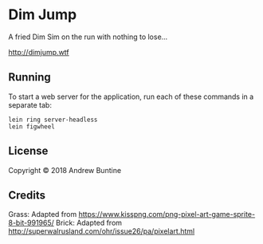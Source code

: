 # Dim Jump

A fried Dim Sim on the run with nothing to lose...

http://dimjump.wtf

[leiningen]: https://github.com/technomancy/leiningen

## Running

To start a web server for the application, run each of these commands in a separate tab:

    lein ring server-headless
    lein figwheel

## License

Copyright © 2018 Andrew Buntine

## Credits

Grass: Adapted from https://www.kisspng.com/png-pixel-art-game-sprite-8-bit-991965/
Brick: Adapted from http://superwalrusland.com/ohr/issue26/pa/pixelart.html
